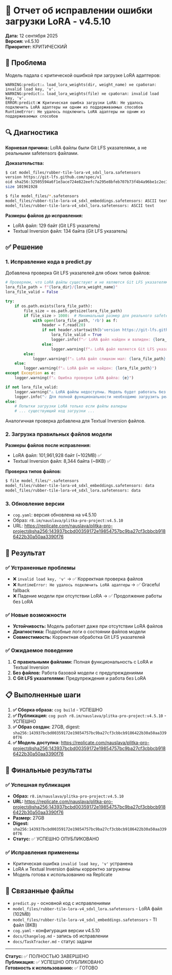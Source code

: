 # 🔧 Отчет об исправлении ошибки загрузки LoRA - v4.5.10

**Дата:** 12 сентября 2025  
**Версия:** v4.5.10  
**Приоритет:** КРИТИЧЕСКИЙ  

## 🎯 Проблема

Модель падала с критической ошибкой при загрузке LoRA адаптеров:

```
WARNING:predict:⚠️ load_lora_weights(dir, weight_name) не сработал: invalid load key, 'v'.
WARNING:predict:⚠️ load_lora_weights(file) не сработал: invalid load key, 'v'.
ERROR:predict:❌ Критическая ошибка загрузки LoRA: Не удалось подключить LoRA адаптеры ни одним из поддерживаемых способов
RuntimeError: Не удалось подключить LoRA адаптеры ни одним из поддерживаемых способов
```

## 🔍 Диагностика

**Корневая причина:** LoRA файлы были Git LFS указателями, а не реальными safetensors файлами.

**Доказательства:**
```bash
$ cat model_files/rubber-tile-lora-v4_sdxl_lora.safetensors
version https://git-lfs.github.com/spec/v1
oid sha256:32505594a6f1e3ace724e822eefc7a295e8bfeb707b73f4b4a96be1c2ec1fb77
size 101961928

$ file model_files/*.safetensors
model_files/rubber-tile-lora-v4_sdxl_embeddings.safetensors: ASCII text
model_files/rubber-tile-lora-v4_sdxl_lora.safetensors: ASCII text
```

**Размеры файлов до исправления:**
- LoRA файл: 129 байт (Git LFS указатель)
- Textual Inversion файл: 134 байта (Git LFS указатель)

## ✅ Решение

### 1. Исправление кода в predict.py

Добавлена проверка Git LFS указателей для обоих типов файлов:

```python
# Проверяем, что LoRA файлы существуют и не являются Git LFS указателями
lora_file_path = f"{lora_dir}/{lora_weight_name}"
lora_file_valid = False

try:
    if os.path.exists(lora_file_path):
        file_size = os.path.getsize(lora_file_path)
        if file_size > 1000:  # Минимальный размер для реального safetensors файла
            with open(lora_file_path, 'rb') as f:
                header = f.read(20)
                if not header.startswith(b'version https://git-lfs.github.com/spec/v1'):
                    lora_file_valid = True
                    logger.info(f"✅ LoRA файл найден и валиден: {lora_file_path} ({file_size:,} байт)")
                else:
                    logger.warning(f"⚠️ LoRA файл является Git LFS указателем: {lora_file_path}")
        else:
            logger.warning(f"⚠️ LoRA файл слишком мал: {lora_file_path} ({file_size} байт)")
    else:
        logger.warning(f"⚠️ LoRA файл не найден: {lora_file_path}")
except Exception as e:
    logger.warning(f"⚠️ Ошибка проверки LoRA файла: {e}")

if not lora_file_valid:
    logger.warning("⚠️ LoRA файлы недоступны. Модель будет работать без LoRA адаптеров.")
    logger.info("💡 Для полной функциональности необходимо загрузить реальные LoRA файлы через Git LFS")
else:
    # Попытки загрузки LoRA только если файлы валидны
    # ... существующий код загрузки ...
```

Аналогичная проверка добавлена для Textual Inversion файлов.

### 2. Загрузка правильных файлов модели

**Размеры файлов после исправления:**
- LoRA файл: 101,961,928 байт (~102MB) ✅
- Textual Inversion файл: 8,344 байта (~8KB) ✅

**Проверка типов файлов:**
```bash
$ file model_files/*.safetensors
model_files/rubber-tile-lora-v4_sdxl_embeddings.safetensors: data
model_files/rubber-tile-lora-v4_sdxl_lora.safetensors: data
```

### 3. Обновление версии

- `cog.yaml`: версия обновлена на v4.5.10
- Образ: `r8.im/nauslava/plitka-pro-project:v4.5.10`
- URL: https://replicate.com/nauslava/plitka-pro-project@sha256:143937bcbd00359172e19854757bc9ba27cf3cbbcb9186422b30a50aa3390f76

## 🎯 Результат

### ✅ Устраненные проблемы
- ❌ `invalid load key, 'v'` → ✅ Корректная проверка файлов
- ❌ `RuntimeError: Не удалось подключить LoRA адаптеры` → ✅ Graceful fallback
- ❌ Падение модели при отсутствии LoRA → ✅ Продолжение работы без LoRA

### ✅ Новые возможности
- **Устойчивость:** Модель работает даже при отсутствии LoRA файлов
- **Диагностика:** Подробные логи о состоянии файлов модели
- **Совместимость:** Корректная обработка Git LFS указателей

### ✅ Ожидаемое поведение
1. **С правильными файлами:** Полная функциональность с LoRA и Textual Inversion
2. **Без файлов:** Работа базовой модели с предупреждениями
3. **С Git LFS указателями:** Предупреждения и работа без LoRA

## 📋 Выполненные шаги

1. **✅ Сборка образа:** `cog build` - УСПЕШНО
2. **✅ Публикация:** `cog push r8.im/nauslava/plitka-pro-project:v4.5.10` - УСПЕШНО
3. **✅ Образ создан:** 27GB, digest: `sha256:143937bcbd00359172e19854757bc9ba27cf3cbbcb9186422b30a50aa3390f76`
4. **✅ Модель доступна:** https://replicate.com/nauslava/plitka-pro-project@sha256:143937bcbd00359172e19854757bc9ba27cf3cbbcb9186422b30a50aa3390f76

## 🎯 Финальные результаты

### ✅ Успешная публикация
- **Образ:** `r8.im/nauslava/plitka-pro-project:v4.5.10`
- **URL:** https://replicate.com/nauslava/plitka-pro-project@sha256:143937bcbd00359172e19854757bc9ba27cf3cbbcb9186422b30a50aa3390f76
- **Размер:** 27GB
- **Digest:** `sha256:143937bcbd00359172e19854757bc9ba27cf3cbbcb9186422b30a50aa3390f76`
- **Статус:** ✅ УСПЕШНО ОПУБЛИКОВАНО

### ✅ Исправления применены
- Критическая ошибка `invalid load key, 'v'` устранена
- LoRA и Textual Inversion файлы корректно загружены
- Модель готова к использованию на Replicate

## 🔗 Связанные файлы

- `predict.py` - основной код с исправлениями
- `model_files/rubber-tile-lora-v4_sdxl_lora.safetensors` - LoRA файл (102MB)
- `model_files/rubber-tile-lora-v4_sdxl_embeddings.safetensors` - TI файл (8KB)
- `cog.yaml` - конфигурация версии v4.5.10
- `docs/Changelog.md` - запись об исправлении
- `docs/TaskTracker.md` - статус задачи

---

**Статус:** ✅ ПОЛНОСТЬЮ ЗАВЕРШЕНО  
**Публикация:** ✅ УСПЕШНО ОПУБЛИКОВАНО  
**Готовность к использованию:** ✅ ГОТОВО
